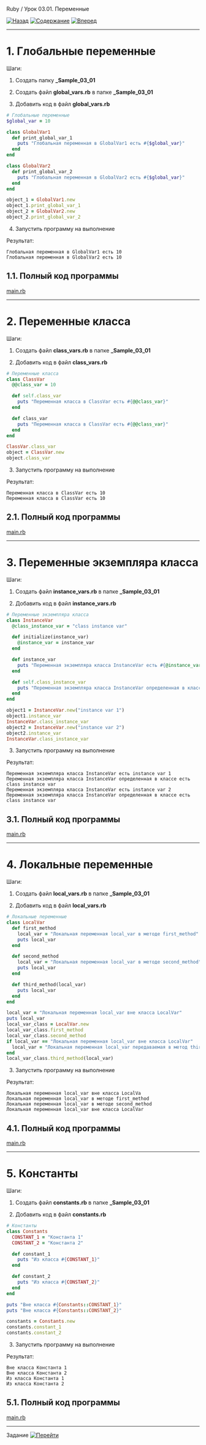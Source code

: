 Ruby / Урок 03.01. Переменные

[![Назад](https://img.shields.io/badge/-%D0%9D%D0%B0%D0%B7%D0%B0%D0%B4-brightgreen)](1.Лекция.md)
[![Содержание](https://img.shields.io/badge/-%D0%A1%D0%BE%D0%B4%D0%B5%D1%80%D0%B6%D0%B0%D0%BD%D0%B8%D0%B5-purple)](README.md)
[![Вперед](https://img.shields.io/badge/-%D0%92%D0%BF%D0%B5%D1%80%D0%B5%D0%B4-brightgreen)](3.%20Задание.md)

***

# 1. Глобальные переменные

Шаги:

1. Создать папку **_Sample_03_01**

2. Создать файл **global_vars.rb** в папке **_Sample_03_01**

3. Добавить код в файл **global_vars.rb**

```ruby
# Глобальные переменные
$global_var = 10

class GlobalVar1
  def print_global_var_1
    puts "Глобальная переменная в GlobalVar1 есть #{$global_var}"
  end
end

class GlobalVar2
  def print_global_var_2
    puts "Глобальная переменная в GlobalVar2 есть #{$global_var}"
  end
end

object_1 = GlobalVar1.new
object_1.print_global_var_1
object_2 = GlobalVar2.new
object_2.print_global_var_2
```

4. Запустить программу на выполнение

Результат:

```text
Глобальная переменная в GlobalVar1 есть 10
Глобальная переменная в GlobalVar2 есть 10
```

## 1.1. Полный код программы 

[main.rb](_Sample_03_01/global_vars.rb)

***

# 2. Переменные класса

Шаги:

1. Создать файл **class_vars.rb** в папке **_Sample_03_01**

2. Добавить код в файл **class_vars.rb**

```ruby
# Переменные класса
class ClassVar
  @@class_var = 10

  def self.class_var
    puts "Переменная класса в ClassVar есть #{@@class_var}"
  end

  def class_var
    puts "Переменная класса в ClassVar есть #{@@class_var}"
  end
end

ClassVar.class_var
object = ClassVar.new
object.class_var
```

3. Запустить программу на выполнение

Результат:

```text
Переменная класса в ClassVar есть 10
Переменная класса в ClassVar есть 10
```

## 2.1. Полный код программы 

[main.rb](_Sample_03_01/class_vars.rb)

***

# 3. Переменные экземпляра класса

Шаги:

1. Создать файл **instance_vars.rb** в папке **_Sample_03_01**

2. Добавить код в файл **instance_vars.rb**

```ruby
# Переменные экземпляра класса
class InstanceVar
  @class_instance_var = "class instance var"

  def initialize(instance_var)
    @instance_var = instance_var
  end

  def instance_var
    puts "Переменная экземпляра класса InstanceVar есть #{@instance_var}"
  end

  def self.class_instance_var
    puts "Переменная экземпляра класса InstanceVar определенная в классе есть #{@class_instance_var}"
  end
end

object1 = InstanceVar.new("instance var 1")
object1.instance_var
InstanceVar.class_instance_var
object2 = InstanceVar.new("instance var 2")
object2.instance_var
InstanceVar.class_instance_var
```

3. Запустить программу на выполнение

Результат:

```text
Переменная экземпляра класса InstanceVar есть instance var 1
Переменная экземпляра класса InstanceVar определенная в классе есть class instance var
Переменная экземпляра класса InstanceVar есть instance var 2
Переменная экземпляра класса InstanceVar определенная в классе есть class instance var
```

## 3.1. Полный код программы 

[main.rb](_Sample_03_01/instance_vars.rb)

***

# 4. Локальные переменные

Шаги:

1. Создать файл **local_vars.rb** в папке **_Sample_03_01**

2. Добавить код в файл **local_vars.rb**

```ruby
# Локальные переменные
class LocalVar
  def first_method
    local_var = "Локальная переменная local_var в методе first_method"
    puts local_var
  end

  def second_method
    local_var = "Локальная переменная local_var в методе second_method"
    puts local_var
  end

  def third_method(local_var)
    puts local_var
  end
end

local_var = "Локальная переменная local_var вне класса LocalVar"
puts local_var
local_var_class = LocalVar.new
local_var_class.first_method
local_var_class.second_method
if local_var == "Локальная переменная local_var вне класса LocalVar"
  local_var = "Локальная переменная local_var передаваемая в метод third_method"
end
local_var_class.third_method(local_var)
```

3. Запустить программу на выполнение

Результат:

```text
Локальная переменная local_var вне класса LocalVa
Локальная переменная local_var в методе first_method
Локальная переменная local_var в методе second_method
Локальная переменная local_var вне класса LocalVar
```

## 4.1. Полный код программы 

[main.rb](_Sample_03_01/local_vars.rb)

***

# 5. Константы

Шаги:

1. Создать файл **constants.rb** в папке **_Sample_03_01**

2. Добавить код в файл **constants.rb**

```ruby
# Константы
class Constants
  CONSTANT_1 = "Константа 1"
  CONSTANT_2 = "Константа 2"

  def constant_1
    puts "Из класса #{CONSTANT_1}"
  end

  def constant_2
    puts "Из класса #{CONSTANT_2}"
  end
end

puts "Вне класса #{Constants::CONSTANT_1}"
puts "Вне класса #{Constants::CONSTANT_2}"

constants = Constants.new
constants.constant_1
constants.constant_2
```

3. Запустить программу на выполнение

Результат:

```text
Вне класса Константа 1
Вне класса Константа 2
Из класса Константа 1
Из класса Константа 2
```

## 5.1. Полный код программы 

[main.rb](_Sample_03_01/constants.rb)

***

Задание [![Перейти](https://img.shields.io/badge/-%D0%9F%D0%B5%D1%80%D0%B5%D0%B9%D1%82%D0%B8-blue)](3.%20Задание.md)
